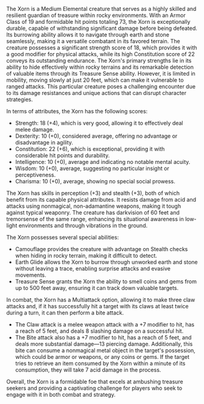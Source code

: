 The Xorn is a Medium Elemental creature that serves as a highly skilled and resilient guardian of treasure within rocky environments. With an Armor Class of 19 and formidable hit points totaling 73, the Xorn is exceptionally durable, capable of withstanding significant damage before being defeated. Its burrowing ability allows it to navigate through earth and stone seamlessly, making it a versatile combatant in its favored terrain. The creature possesses a significant strength score of 18, which provides it with a good modifier for physical attacks, while its high Constitution score of 22 conveys its outstanding endurance. The Xorn's primary strengths lie in its ability to hide effectively within rocky terrains and its remarkable detection of valuable items through its Treasure Sense ability. However, it is limited in mobility, moving slowly at just 20 feet, which can make it vulnerable to ranged attacks. This particular creature poses a challenging encounter due to its damage resistances and unique actions that can disrupt character strategies.

In terms of attributes, the Xorn has the following scores: 

- Strength: 18 (+4), which is very good, allowing it to effectively deal melee damage.
- Dexterity: 10 (+0), considered average, offering no advantage or disadvantage in agility.
- Constitution: 22 (+6), which is exceptional, providing it with considerable hit points and durability.
- Intelligence: 10 (+0), average and indicating no notable mental acuity.
- Wisdom: 10 (+0), average, suggesting no particular insight or perceptiveness.
- Charisma: 10 (+0), average, showing no special social prowess.

The Xorn has skills in perception (+3) and stealth (+3), both of which benefit from its capable physical attributes. It resists damage from acid and attacks using nonmagical, non-adamantine weapons, making it tough against typical weaponry. The creature has darkvision of 60 feet and tremorsense of the same range, enhancing its situational awareness in low-light environments and through vibrations in the ground.

The Xorn possesses several special abilities: 

- Camouflage provides the creature with advantage on Stealth checks when hiding in rocky terrain, making it difficult to detect.
- Earth Glide allows the Xorn to burrow through unworked earth and stone without leaving a trace, enabling surprise attacks and evasive movements.
- Treasure Sense grants the Xorn the ability to smell coins and gems from up to 500 feet away, ensuring it can track down valuable targets. 

In combat, the Xorn has a Multiattack option, allowing it to make three claw attacks and, if it has successfully hit a target with its claws at least twice during a turn, it can then perform a bite attack. 

- The Claw attack is a melee weapon attack with a +7 modifier to hit, has a reach of 5 feet, and deals 8 slashing damage on a successful hit. 
- The Bite attack also has a +7 modifier to hit, has a reach of 5 feet, and deals more substantial damage—13 piercing damage. Additionally, this bite can consume a nonmagical metal object in the target's possession, which could be armor or weapons, or any coins or gems. If the target tries to retrieve an item consumed by the Xorn within a minute of its consumption, they will take 7 acid damage in the process.

Overall, the Xorn is a formidable foe that excels at ambushing treasure seekers and providing a captivating challenge for players who seek to engage with it in both combat and strategy.